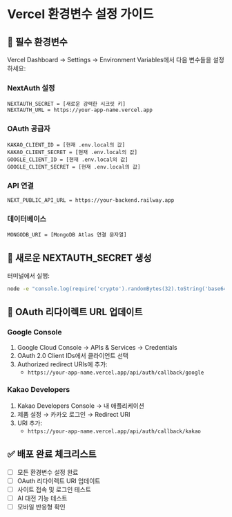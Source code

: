 # Vercel 환경변수 설정 가이드

## 🔧 필수 환경변수

Vercel Dashboard → Settings → Environment Variables에서 다음 변수들을 설정하세요:

### NextAuth 설정
```
NEXTAUTH_SECRET = [새로운 강력한 시크릿 키]
NEXTAUTH_URL = https://your-app-name.vercel.app
```

### OAuth 공급자
```
KAKAO_CLIENT_ID = [현재 .env.local의 값]
KAKAO_CLIENT_SECRET = [현재 .env.local의 값]
GOOGLE_CLIENT_ID = [현재 .env.local의 값] 
GOOGLE_CLIENT_SECRET = [현재 .env.local의 값]
```

### API 연결
```
NEXT_PUBLIC_API_URL = https://your-backend.railway.app
```

### 데이터베이스
```
MONGODB_URI = [MongoDB Atlas 연결 문자열]
```

## 🔑 새로운 NEXTAUTH_SECRET 생성

터미널에서 실행:
```bash
node -e "console.log(require('crypto').randomBytes(32).toString('base64'))"
```

## 📱 OAuth 리다이렉트 URL 업데이트

### Google Console
1. Google Cloud Console → APIs & Services → Credentials
2. OAuth 2.0 Client IDs에서 클라이언트 선택
3. Authorized redirect URIs에 추가:
   - `https://your-app-name.vercel.app/api/auth/callback/google`

### Kakao Developers
1. Kakao Developers Console → 내 애플리케이션
2. 제품 설정 → 카카오 로그인 → Redirect URI
3. URI 추가:
   - `https://your-app-name.vercel.app/api/auth/callback/kakao`

## ✅ 배포 완료 체크리스트

- [ ] 모든 환경변수 설정 완료
- [ ] OAuth 리다이렉트 URI 업데이트
- [ ] 사이트 접속 및 로그인 테스트
- [ ] AI 대전 기능 테스트
- [ ] 모바일 반응형 확인
